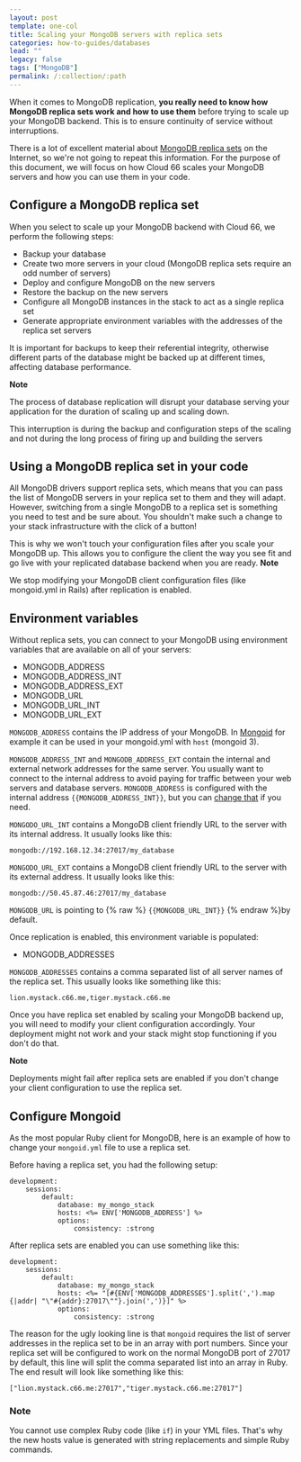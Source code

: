 ```yaml
---
layout: post
template: one-col
title: Scaling your MongoDB servers with replica sets
categories: how-to-guides/databases
lead: ""
legacy: false
tags: ["MongoDB"]
permalink: /:collection/:path
---
```


When it comes to MongoDB replication, **you really need to know how MongoDB replica sets work and how to use them** before trying to scale up your MongoDB backend. This is to ensure continuity of service without interruptions.

There is a lot of excellent material about [MongoDB replica sets](http://docs.mongodb.org/manual/replication/) on the Internet, so we're not going to repeat this information. For the purpose of this document, we will focus on how Cloud 66 scales your MongoDB servers and how you can use them in your code.


## Configure a MongoDB replica set

When you select to scale up your MongoDB backend with Cloud 66, we perform the following steps:

- Backup your database
- Create two more servers in your cloud (MongoDB replica sets require an odd number of servers)
- Deploy and configure MongoDB on the new servers
- Restore the backup on the new servers
- Configure all MongoDB instances in the stack to act as a single replica set
- Generate appropriate environment variables with the addresses of the replica set servers

It is important for backups to keep their referential integrity, otherwise different parts of the database might be backed up at different times, affecting database performance.

**Note**

The process of database replication will disrupt your database serving your application for the duration of scaling up and scaling down.

This interruption is during the backup and configuration steps of the scaling and not during the long process of firing up and building the servers



## Using a MongoDB replica set in your code

All MongoDB drivers support replica sets, which means that you can pass the list of MongoDB servers in your replica set to them and they will adapt. However, switching from a single MongoDB to a replica set is something you need to test and be sure about. You shouldn't make such a change to your stack infrastructure with the click of a button!

This is why we won't touch your configuration files after you scale your MongoDB up. This allows you to configure the client the way you see fit and go live with your replicated database backend when you are ready.
**Note** 

We stop modifying your MongoDB client configuration files (like mongoid.yml in Rails) after replication is enabled.


## Environment variables

Without replica sets, you can connect to your MongoDB using environment variables that are available on all of your servers:

* MONGODB\_ADDRESS
* MONGODB\_ADDRESS\_INT
* MONGODB\_ADDRESS\_EXT
* MONGODB\_URL
* MONGODB\_URL\_INT
* MONGODB\_URL\_EXT

`MONGODB_ADDRESS` contains the IP address of your MongoDB. In [Mongoid](http://mongoid.org/en/mongoid/index.html) for example it can be used in your mongoid.yml with `host` (mongoid 
 3).

`MONGODB_ADDRESS_INT` and `MONGODB_ADDRESS_EXT` contain the internal and external network addresses for the same server. You usually want to connect to the internal address to avoid paying for traffic between your web servers and database servers. `MONGODB_ADDRESS` is configured with the internal address `{{MONGODB_ADDRESS_INT}}`, but you can [change that](/node/tutorials/env-vars.html) if you need.

`MONGODO_URL_INT` contains a MongoDB client friendly URL to the server with its internal address. It usually looks like this:

```
mongodb://192.168.12.34:27017/my_database
```

`MONGODO_URL_EXT` contains a MongoDB client friendly URL to the server with its external address. It usually looks like this:

```
mongodb://50.45.87.46:27017/my_database
```

`MONGODB_URL` is pointing to {% raw %} `{{MONGODB_URL_INT}}` {% endraw %}by default.

Once replication is enabled, this environment variable is populated:

* MONGODB\_ADDRESSES

`MONGODB_ADDRESSES` contains a comma separated list of all server names of the replica set. This usually looks like something like this:

```
lion.mystack.c66.me,tiger.mystack.c66.me
```

Once you have replica set enabled by scaling your MongoDB backend up, you will need to modify your client configuration accordingly. Your deployment might not work and your stack might stop functioning if you don't do that.

**Note**

Deployments might fail after replica sets are enabled if you don't change your client configuration to use the replica set.



## Configure Mongoid

As the most popular Ruby client for MongoDB, here is an example of how to change your `mongoid.yml` file to use a replica set.

Before having a replica set, you had the following setup:

```
development:
	sessions:
		default:
			database: my_mongo_stack
			hosts: <%= ENV['MONGODB_ADDRESS'] %>
			options:
				consistency: :strong
```

After replica sets are enabled you can use something like this:

```
development:
	sessions:
		default:
			database: my_mongo_stack
			hosts: <%= "[#{ENV['MONGODB_ADDRESSES'].split(',').map {|addr| "\"#{addr}:27017\""}.join(',')}]" %>
			options:
				consistency: :strong
```

The reason for the ugly looking line is that `mongoid` requires the list of server addresses in the replica set to be in an array with port numbers. Since your replica set will be configured to work on the normal MongoDB port of 27017 by default, this line will split the comma separated list into an array in Ruby. The end result will look like something like this:

```
["lion.mystack.c66.me:27017","tiger.mystack.c66.me:27017"]
```





### Note

You cannot use complex Ruby code (like `if`) in your YML files. That's why the new hosts value is generated with string replacements and simple Ruby commands.


